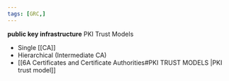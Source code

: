 ```yaml
---
tags: [GRC,]
---
```

**public key infrastructure**
PKI Trust Models
- Single [[CA]]
- Hierarchical (Intermediate CA)
- [[6A Certificates and  Certificate Authorities#PKI TRUST MODELS |PKI trust model]]